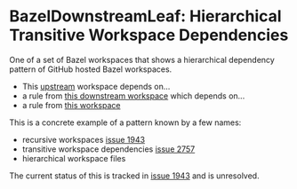 # BazelDownstreamLeaf: Hierarchical Transitive Workspace Dependencies

One of a set of Bazel workspaces that shows a hierarchical dependency pattern of GitHub hosted Bazel workspaces.

- This [upstream](https://github.com/plaird/BazelUpstream) workspace depends on...
- a rule from [this downstream workspace](https://github.com/plaird/BazelDownstream) which depends on...
- a rule from [this workspace](https://github.com/plaird/BazelDownstreamLeaf)

This is a concrete example of a pattern known by a few names:

- recursive workspaces [issue 1943](https://github.com/bazelbuild/bazel/issues/1943)
- transitive workspace dependencies [issue 2757](https://github.com/bazelbuild/bazel/issues/2757)
- hierarchical workspace files

The current status of this is tracked in [issue 1943](https://github.com/bazelbuild/bazel/issues/1943) and is unresolved.
